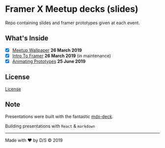 # Framer X Meetup decks (slides)

Repo containing slides and framer prototypes given at each event.

## What's Inside

- [x] [Meetup Wallpaper](./meetup-wallpaper) **26 March 2019**
- [x] [Intro To Framer](./intro-to-framer) **26 March 2019** (in maintenance)
- [x] [Animating Prototypes](./animating-prototypes) **25 June 2019**

## License

[License](./LICENSE)

## Note

Presentations were built with the fantastic [mdx-deck](https://github.com/jxnblk/mdx-deck).

Building presentations with `React` & `markdown`

---

Made with ❤️ by D/S &copy; 2019

